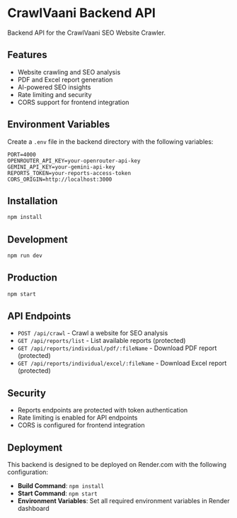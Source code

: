 # CrawlVaani Backend API

Backend API for the CrawlVaani SEO Website Crawler.

## Features

- Website crawling and SEO analysis
- PDF and Excel report generation
- AI-powered SEO insights
- Rate limiting and security
- CORS support for frontend integration

## Environment Variables

Create a `.env` file in the backend directory with the following variables:

```env
PORT=4000
OPENROUTER_API_KEY=your-openrouter-api-key
GEMINI_API_KEY=your-gemini-api-key
REPORTS_TOKEN=your-reports-access-token
CORS_ORIGIN=http://localhost:3000
```

## Installation

```bash
npm install
```

## Development

```bash
npm run dev
```

## Production

```bash
npm start
```

## API Endpoints

- `POST /api/crawl` - Crawl a website for SEO analysis
- `GET /api/reports/list` - List available reports (protected)
- `GET /api/reports/individual/pdf/:fileName` - Download PDF report (protected)
- `GET /api/reports/individual/excel/:fileName` - Download Excel report (protected)

## Security

- Reports endpoints are protected with token authentication
- Rate limiting is enabled for API endpoints
- CORS is configured for frontend integration

## Deployment

This backend is designed to be deployed on Render.com with the following configuration:

- **Build Command**: `npm install`
- **Start Command**: `npm start`
- **Environment Variables**: Set all required environment variables in Render dashboard
